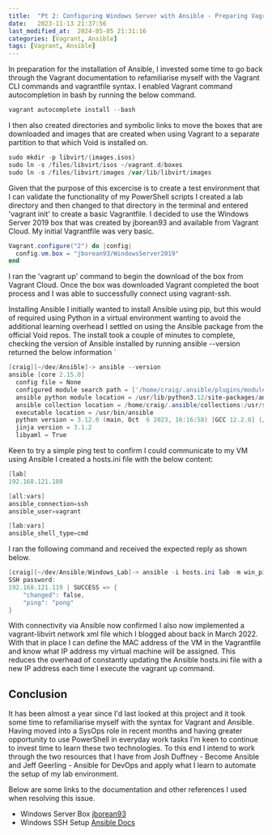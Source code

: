 ```yaml
---
title:  "Pt 2: Configuring Windows Server with Ansible - Preparing Vagrant and Installing Ansible"
date:   2023-11-13 21:37:56
last_modified_at:  2024-05-05 21:31:16
categories: [Vagrant, Ansible]
tags: [Vagrant, Ansible]
---
```


In preparation for the installation of Ansible, I invested some time to go back through the Vagrant documentation to refamiliarise myself with the Vagrant CLI commands and vagrantfile syntax. I enabled Vagrant command  autocompletion in bash by running the below command.
```powershell
vagrant autocomplete install --bash
```

I then also created directories and symbolic links to move the boxes that are downloaded and images that are created when using Vagrant to a separate partition to that which Void is installed on.
```powershell
sudo mkdir -p libvirt/{images,isos}
sudo ln -s /files/libvirt/isos ~/vagrant.d/boxes
sudo ln -s /files/libvirt/images /var/lib/libvirt/images
```

Given that the purpose of this excercise is to create a test environment that I can validate the functionality of my PowerShell scripts I created a lab directory and then changed to that directory in the terminal and entered 'vagrant init' to create a basic Vagrantfile. I decided to use the Windows Server 2019 box that was created by jborean93 and available from Vagrant Cloud. My initial Vagrantfile was very basic.

```powershell
Vagrant.configure("2") do |config|
  config.vm.box = "jborean93/WindowsServer2019"
end
```
I ran the 'vagrant up' command to begin the download of the box from Vagrant Cloud. Once the box was downloaded Vagrant completed the boot process and I was able to successfully connect using vagrant-ssh.

Installing Ansible
I initially wanted to install Ansible using pip, but this would of required using Python in a virtual environment wanting to avoid the additional learning overhead I settled on using the Ansible package from the official Void repos.
The install took a couple of minutes to complete, checking the version of Ansible installed by running ansible --version returned the below information
`

```powershell
[craig][~/dev/Ansible]-> ansible --version
ansible [core 2.15.0]
  config file = None
  configured module search path = ['/home/craig/.ansible/plugins/modules', '/usr/share/ansible/plugins/modules']
  ansible python module location = /usr/lib/python3.12/site-packages/ansible
  ansible collection location = /home/craig/.ansible/collections:/usr/share/ansible/collections
  executable location = /usr/bin/ansible
  python version = 3.12.0 (main, Oct  6 2023, 16:16:58) [GCC 12.2.0] (/usr/bin/python3)
  jinja version = 3.1.2
  libyaml = True
  ```

Keen to try a simple ping test to confirm I could communicate to my VM using Ansible I created a hosts.ini file with the below content:
```powershell
[lab]
192.168.121.108

[all:vars]
ansible_connection=ssh
ansible_user=vagrant

[lab:vars]
ansible_shell_type=cmd
```
I ran the following command and received the expected reply as shown below.
```powershell
[craig][~/dev/Ansible/Windows_Lab]-> ansible -i hosts.ini lab -m win_ping -e 'ansible_shell_type=cmd' -u vagrant --ask-pass
SSH password:
192.168.121.119 | SUCCESS => {
    "changed": false,
    "ping": "pong"
}
```
With connectivity via Ansible now confirmed I also now implemented a vagrant-libvirt network xml file which I blogged about back in March 2022. With that in place I can define the MAC address of the VM in the Vagrantfile and know what IP address my virtual machine will be assigned. This reduces the overhead of constantly updating the Ansible hosts.ini file with a new IP address each time I execute the vagrant up command.
 
## Conclusion
It has been almost a year since I'd last looked at this project and it took some time to refamiliarise myself with the syntax for Vagrant and Ansible. Having moved into a SysOps role in recent months and having greater opportunity to use PowerShell in everyday work tasks I'm keen to continue to invest time to learn these two technologies. To this end I intend to work through the two resources that I have from Josh Duffney - Become Ansible and Jeff Geerling - Ansible for DevOps and apply what I learn to automate the setup of my lab environment.

Below are some links to the documentation and other references I used when resolving this issue.

- Windows Server Box [jborean93](https://app.vagrantup.com/jborean93/boxes/WindowsServer2019)
- Windows SSH Setup [Ansible Docs](https://docs.ansible.com/ansible/latest/os_guide/windows_setup.html#windows-ssh-setup)

